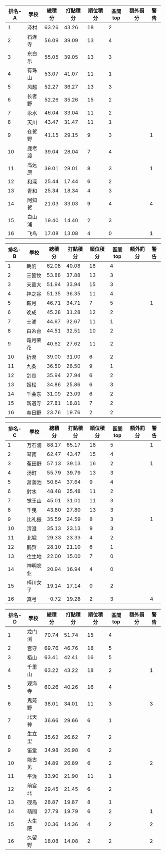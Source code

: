 排名-A|學校|總積分|打點積分|順位積分|區間top|額外罰分|警告
-|-|-|-|-|-|-|-
1|泽村|63.26 |43.26 |18|2||
2|石连寺|56.09 |39.09 |13|4||
3|东白乐|55.05 |39.05 |13|3||
4|有珠山|53.07 |41.07 |11|1||
5|风越|52.27 |36.27 |13|3||
6|长者野|52.26 |35.26 |15|2||
7|永水|46.04 |33.04 |11|2||
8|天川|43.47 |31.47 |11|1||
9|仓贺野|41.15 |29.15 |9|3||1
10|鹿老渡|39.04 |28.04 |7|4||
11|高远原|39.01 |28.01 |8|3||1
12|和深|25.44 |17.44 |6|2||
13|青和|25.34 |18.34 |4|3||
14|阿知贺|21.03 |33.03 |9|4||4
15|白山浦|19.40 |14.40 |2|3||
16|飞鸟|17.08 |13.08 |4|0||1

排名-B|學校|總積分|打點積分|順位積分|區間top|額外罰分|警告
-|-|-|-|-|-|-|-
1|朝酌|62.08 |40.08 |18|4||
2|三箇牧|53.88 |37.88 |13|3||
3|天童大|51.94 |33.94 |15|3||
4|神之谷|51.35 |36.35 |11|4||
5|鞍月|46.71 |34.71 |7|5||1
6|晚成|45.28 |31.28 |12|2||
7|土浦|44.67 |32.67 |11|1||
8|白糸台|44.51 |32.51 |10|2||
9|霜月荣花|40.62 |27.62 |11|2||
10|折渡|39.00 |31.00 |6|2||
11|九条|36.50 |26.50 |9|1||
12|剑谷|35.94 |27.94 |6|2||
13|姬松|34.86 |25.86 |6|3||
14|千曲东|31.09 |23.09 |6|2||
15|新道寺|27.81 |18.81 |7|2||
16|春日野|23.76 |19.76 |2|2||

排名-C|學校|總積分|打點積分|順位積分|區間top|額外罰分|警告
-|-|-|-|-|-|-|-
1|万石浦|88.17 |65.17 |18|5||1
2|琴南|62.47 |43.47 |15|4||
3|菟田野|57.13 |39.13 |16|2||1
4|汤町|55.79 |39.79 |13|3||
5|菖蒲池|50.64 |37.64 |9|4||
6|射水|48.48 |35.48 |11|2||
7|觉王山|45.01 |31.01 |11|3||
8|千曳|43.80 |27.80 |13|3||
9|比礼振|35.59 |24.59 |8|3||1
10|清澄|35.13 |23.13 |9|3||
11|北堀|29.33 |23.33 |4|2||
12|鹤贺|28.10 |21.10 |6|1||
13|往生地|22.00 |15.00 |7|0||
14|神明农业|20.94 |16.94 |4|0||
15|梓川女子|19.14 |17.14 |0|2||
16|真弓|-0.72 |19.28 |2|3||4

排名-D|學校|總積分|打點積分|順位積分|區間top|額外罰分|警告
-|-|-|-|-|-|-|-
1|龙门渕|70.74 |51.74 |15|4||
2|宫守|69.76 |46.76 |18|5||
3|栢山|63.41 |42.41 |16|5||
4|千里山|63.22 |43.22 |18|2||1
5|观海寺|60.26 |40.26 |16|4||
6|鬼笼野|38.01 |34.01 |11|3||3
7|北天神|36.66 |29.66 |6|1||
8|生立里|35.62 |26.62 |7|2||
9|笛堂|34.98 |26.98 |6|2||
10|能古见|34.89 |26.89 |6|2||2
11|平泷|33.90 |21.90 |11|1||
12|前宫北|29.45 |21.45 |6|2||
13|砚岛|28.87 |19.87 |8|1||
14|萌間|27.79 |19.79 |6|2||1
15|大生院|20.36 |14.36 |4|2||2
16|久留野|18.08 |14.08 |2|2||2
